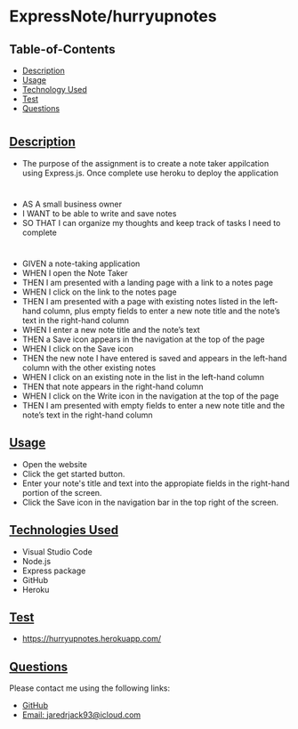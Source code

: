# ExpressNote/hurryupnotes

## Table-of-Contents

* [Description](#description)
* [Usage](usage)
* [Technology Used](#techonolgyused)
* [Test](#test)
* [Questions](#questions)
#
## [Description](#table-of-contents)
- The purpose of the assignment is to create a note taker appilcation using Express.js. Once complete use heroku to deploy the application
#
- AS A small business owner
- I WANT to be able to write and save notes
- SO THAT I can organize my thoughts and keep track of tasks I need to complete
#
- GIVEN a note-taking application
- WHEN I open the Note Taker
- THEN I am presented with a landing page with a link to a notes page
- WHEN I click on the link to the notes page
- THEN I am presented with a page with existing notes listed in the left-hand column, plus empty fields to enter a new note title and the note’s text in the right-hand column
- WHEN I enter a new note title and the note’s text
- THEN a Save icon appears in the navigation at the top of the page
- WHEN I click on the Save icon
- THEN the new note I have entered is saved and appears in the left-hand column with the other existing notes
- WHEN I click on an existing note in the list in the left-hand column
- THEN that note appears in the right-hand column
- WHEN I click on the Write icon in the navigation at the top of the page
- THEN I am presented with empty fields to enter a new note title and the note’s text in the right-hand column

## [Usage](#table-of-contents)
- Open the website
- Click the get started button.
- Enter your note's title and text into the appropiate fields in the right-hand portion of the screen.
- Click the Save icon in the navigation bar in the top right of the screen.

## [Technologies Used](#table-of-contents)
- Visual Studio Code
- Node.js
- Express package
- GitHub
- Heroku


## [Test](#table-of-contents)
- https://hurryupnotes.herokuapp.com/

## [Questions](#table-of-contents)
Please contact me using the following links:
 -  [GitHub](https://github.com/jaredrjack)
  - [Email: jaredrjack93@icloud.com](mailto:jaredrjack93@icloud.com)
